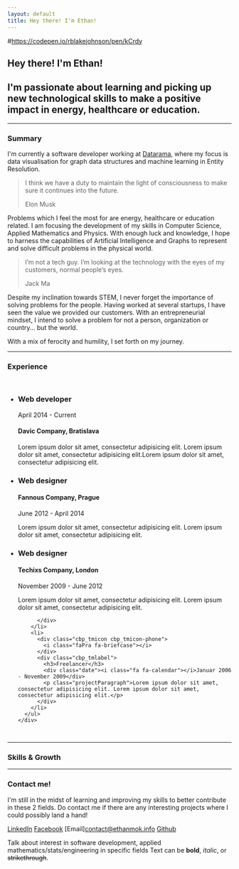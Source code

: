 ```yaml
---
layout: default
title: Hey there! I'm Ethan!
---
```

#https://codepen.io/rblakejohnson/pen/kCrdy
## [](#header-2) **Hey there!** I'm Ethan!

## [](#header-2)I'm passionate about learning and picking up new technological skills to make a positive impact in energy, healthcare or education.

* * *

### [](#header-3) Summary

 I'm currently a software developer working at [Datarama](htttp://www.datarama.com), where my focus is data visualisation for graph data structures and machine learning in Entity Resolution. 

> I think we have a duty to maintain the light of consciousness to make sure it continues into the future. 
>
> Elon Musk

Problems which I feel the most for are energy, healthcare or education related. I am focusing the development of my skills in Computer Science, Applied Mathematics and Physics. With enough luck and knowledge, I hope to harness the capabilities of Artificial Intelligence and Graphs to represent and solve difficult problems in the physical world.

>I’m not a tech guy. I’m looking at the technology with the eyes of my customers, normal people’s eyes.
>
> Jack Ma

Despite my inclination towards STEM, I never forget the importance of solving problems for the people. Having worked at several startups, I have seen the value we provided our customers. With an entrepreneurial mindset, I intend to solve a problem for not a person, organization or country... but the world. 

With a mix of ferocity and humility, I set forth on my journey.

* * *

### [](#header-3) Experience

<div id="workexperience" class="sectionClass">
  <div class="row ">
    <div class="fullWidth eight columns">
      <ul class="cbp_tmtimeline">
        <li>
          <div class="cbp_tmicon cbp_tmicon-phone">
            <i class="faPra fa-briefcase"></i>
          </div>
          <div class="cbp_tmlabel">
            <h3>Web developer</h3>
            <div class="date">
              <i class="fa fa-calendar"></i>April 2014 - Current
            </div>
            <h4><i class="fa fa-flag"></i>Davic Company, Bratislava</h4>
            <p class="projectParagraph">Lorem ipsum dolor sit amet, consectetur adipisicing elit. Lorem ipsum dolor sit amet, consectetur adipisicing elit.Lorem ipsum dolor sit amet, consectetur adipisicing elit.</p>
          </div>
        </li>
        <li>
          <div class="cbp_tmicon cbp_tmicon-screen">
            <i class="faPra fa-briefcase"></i>
          </div>
          <div class="cbp_tmlabel">
            <h3>Web designer</h3>
            <h4><i class="fa fa-flag"></i>Fannous Company, Prague</h4>
            <div class="date"><i class="fa fa-calendar"></i>June 2012 - April 2014</div>
            <p class="projectParagraph">Lorem ipsum dolor sit amet, consectetur adipisicing elit. Lorem ipsum dolor sit amet, consectetur adipisicing elit. </p>
          </div>
        </li>
        <li>
          <div class="cbp_tmicon cbp_tmicon-mail">
            <i class="faPra fa-briefcase"></i>
          </div>
          <div class="cbp_tmlabel">
            <h3>Web designer</h3>
            <h4><i class="fa fa-flag"></i>Techixs Company, London</h4>
            <div class="date"><i class="fa fa-calendar"></i>November 2009 - June 2012</div>
            <p class="projectParagraph">Lorem ipsum dolor sit amet, consectetur adipisicing elit. Lorem ipsum dolor sit amet, consectetur adipisicing elit.</p>

          </div>
        </li>
        <li>
          <div class="cbp_tmicon cbp_tmicon-phone">
            <i class="faPra fa-briefcase"></i>
          </div>
          <div class="cbp_tmlabel">
            <h3>Freelancer</h3>
            <div class="date"><i class="fa fa-calendar"></i>Januar 2006 - November 2009</div>
            <p class="projectParagraph">Lorem ipsum dolor sit amet, consectetur adipisicing elit. Lorem ipsum dolor sit amet, consectetur adipisicing elit.</p>
          </div>
        </li>
      </ul>
    </div>
  </div>
</div>

* * *


### [](#header-3) Skills & Growth

* * *

### [](#header-3)Contact me!
I'm still in the midst of learning and improving my skills to better contribute in these 2 fields. Do contact me if there are any interesting projects where I could possibly land a hand!

[LinkedIn](www.linkedin.com/ethanmok) [Facebook](www.facebook.com/mokmf) [Email]contact@ethanmok.info [Github](www.github.com/EthanMMF.github.io)

Talk about interest in software development, applied mathematics/stats/engineering in specific fields
Text can be **bold**, _italic_, or ~~strikethrough~~.
